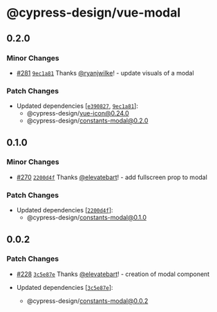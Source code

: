 # @cypress-design/vue-modal

## 0.2.0

### Minor Changes

- [#281](https://github.com/cypress-io/cypress-design/pull/281) [`9ec1a81`](https://github.com/cypress-io/cypress-design/commit/9ec1a81cbe0a136bb8bd74b5af968c41615cefbc) Thanks [@ryanjwilke](https://github.com/ryanjwilke)! - update visuals of a modal

### Patch Changes

- Updated dependencies [[`e390827`](https://github.com/cypress-io/cypress-design/commit/e3908270ece513886c64cebcb78cebe0cd0d8c3d), [`9ec1a81`](https://github.com/cypress-io/cypress-design/commit/9ec1a81cbe0a136bb8bd74b5af968c41615cefbc)]:
  - @cypress-design/vue-icon@0.24.0
  - @cypress-design/constants-modal@0.2.0

## 0.1.0

### Minor Changes

- [#270](https://github.com/cypress-io/cypress-design/pull/270) [`2200d4f`](https://github.com/cypress-io/cypress-design/commit/2200d4fcca11f40509051e942b0eea22e5ec38b1) Thanks [@elevatebart](https://github.com/elevatebart)! - add fullscreen prop to modal

### Patch Changes

- Updated dependencies [[`2200d4f`](https://github.com/cypress-io/cypress-design/commit/2200d4fcca11f40509051e942b0eea22e5ec38b1)]:
  - @cypress-design/constants-modal@0.1.0

## 0.0.2

### Patch Changes

- [#228](https://github.com/cypress-io/cypress-design/pull/228) [`3c5e87e`](https://github.com/cypress-io/cypress-design/commit/3c5e87e56937be486c10c928170ee7b64eb622c6) Thanks [@elevatebart](https://github.com/elevatebart)! - creation of modal component

- Updated dependencies [[`3c5e87e`](https://github.com/cypress-io/cypress-design/commit/3c5e87e56937be486c10c928170ee7b64eb622c6)]:
  - @cypress-design/constants-modal@0.0.2
